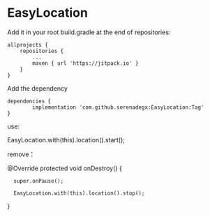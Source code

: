 # EasyLocation

Add it in your root build.gradle at the end of repositories:

	allprojects {
		repositories {
			...
			maven { url 'https://jitpack.io' }
		}
	}

Add the dependency

	dependencies {
	        implementation 'com.github.serenadegx:EasyLocation:Tag'
	}

use:

EasyLocation.with(this).location().start();


remove：

@Override
protected void onDestroy() {

      super.onPause();
  
      EasyLocation.with(this).location().stop();
  
}
